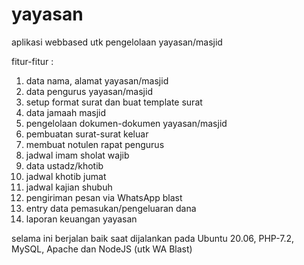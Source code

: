 # yayasan
aplikasi webbased utk pengelolaan yayasan/masjid

fitur-fitur :
1. data nama, alamat yayasan/masjid
2. data pengurus yayasan/masjid
3. setup format surat dan buat template surat
4. data jamaah masjid
5. pengelolaan dokumen-dokumen yayasan/masjid
6. pembuatan surat-surat keluar
7. membuat notulen rapat pengurus
8. jadwal imam sholat wajib
9. data ustadz/khotib
10. jadwal khotib jumat
11. jadwal kajian shubuh
12. pengiriman pesan via WhatsApp blast
13. entry data pemasukan/pengeluaran dana
14. laporan keuangan yayasan

selama ini berjalan baik saat dijalankan pada Ubuntu 20.06, PHP-7.2, MySQL, Apache dan NodeJS (utk WA Blast)